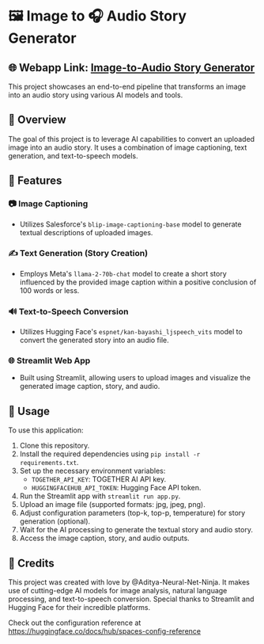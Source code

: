 # 🖼️ Image to 🎧 Audio Story Generator

## 🌐 Webapp Link: [Image-to-Audio Story Generator](https://huggingface.co/spaces/adi-123/Image-to-Audio_Story_Generator)

This project showcases an end-to-end pipeline that transforms an image into an audio story using various AI models and tools.

## 🌟 Overview

The goal of this project is to leverage AI capabilities to convert an uploaded image into an audio story. 
It uses a combination of image captioning, text generation, and text-to-speech models.

## 🚀 Features

### 📷 Image Captioning
- Utilizes Salesforce's `blip-image-captioning-base` model to generate textual descriptions of uploaded images.

### ✍️ Text Generation (Story Creation)
- Employs Meta's `llama-2-70b-chat` model to create a short story influenced by the provided image caption within a positive conclusion of 100 words or less.

### 🔊 Text-to-Speech Conversion
- Utilizes Hugging Face's `espnet/kan-bayashi_ljspeech_vits` model to convert the generated story into an audio file.

### 🌐 Streamlit Web App
- Built using Streamlit, allowing users to upload images and visualize the generated image caption, story, and audio.

## 📝 Usage

To use this application:

1. Clone this repository.
2. Install the required dependencies using `pip install -r requirements.txt`.
3. Set up the necessary environment variables:
   - `TOGETHER_API_KEY`: TOGETHER AI API key.
   - `HUGGINGFACEHUB_API_TOKEN`: Hugging Face API token.
4. Run the Streamlit app with `streamlit run app.py`.
5. Upload an image file (supported formats: jpg, jpeg, png).
6. Adjust configuration parameters (top-k, top-p, temperature) for story generation (optional). 
7. Wait for the AI processing to generate the textual story and audio story.
8. Access the image caption, story, and audio outputs.


## 🙌 Credits

This project was created with love by @Aditya-Neural-Net-Ninja. 
It makes use of cutting-edge AI models for image analysis, natural language processing, and text-to-speech conversion. 
Special thanks to Streamlit and Hugging Face for their incredible platforms.

Check out the configuration reference at https://huggingface.co/docs/hub/spaces-config-reference
